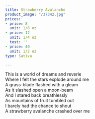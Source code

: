 ```yaml
---
title: Strawberry Avalanche
product_image: "/37342.jpg"
prices:
- price: 8
  unit: 1/8 oz
- price: 12
  unit: 1/4 oz
  test: ''
- price: 40
  unit: 1/2 oz
type: Sativa

---
```

This is a world of dreams and reverie  
Where I felt the stars explode around me  
A grass-blade flashed with a gleam  
As it slashed open a moon-beam  
And I stared back breathlessly  
As mountains of fruit tumbled out  
I barely had the chance to shout  
A strawberry avalanche crashed over me